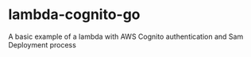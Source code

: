 # lambda-cognito-go
A basic example of a lambda with AWS Cognito authentication and Sam Deployment process

